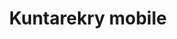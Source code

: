 ---
order: 5
title: Kuntarekry mobile
description: Student project, MVP mobile app for FCG Finnish Consulting Group
platform: [android]
github: https://github.com/Jankku/kuntarekry-mobile
logo: /kuntarekry.svg
gradient: kuntarekry
tags: [JS, React Native, i18n]
features:
  - Onboarding with language, location and work field selection
  - Translated in Finnish, Swedish and English
  - Personalised job advertisements
  - Job search, filtering and sorting
  - List and card view for jobs
  - Like and save jobs advertisements and employers
---